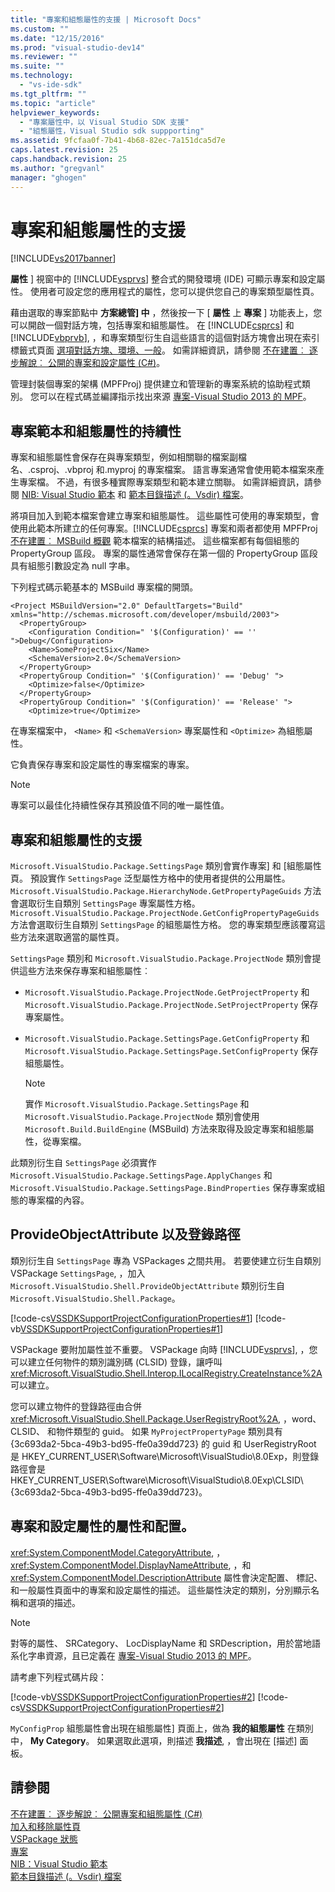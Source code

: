 ```yaml
---
title: "專案和組態屬性的支援 | Microsoft Docs"
ms.custom: ""
ms.date: "12/15/2016"
ms.prod: "visual-studio-dev14"
ms.reviewer: ""
ms.suite: ""
ms.technology: 
  - "vs-ide-sdk"
ms.tgt_pltfrm: ""
ms.topic: "article"
helpviewer_keywords: 
  - "專案屬性中，以 Visual Studio SDK 支援"
  - "組態屬性，Visual Studio sdk suppporting"
ms.assetid: 9fcfaa0f-7b41-4b68-82ec-7a151dca5d7e
caps.latest.revision: 25
caps.handback.revision: 25
ms.author: "gregvanl"
manager: "ghogen"
---
```

# 專案和組態屬性的支援
[!INCLUDE[vs2017banner](../../code-quality/includes/vs2017banner.md)]

**屬性** \] 視窗中的 [!INCLUDE[vsprvs](../../code-quality/includes/vsprvs_md.md)] 整合式的開發環境 \(IDE\) 可顯示專案和設定屬性。 使用者可設定您的應用程式的屬性，您可以提供您自己的專案類型屬性頁。  
  
 藉由選取的專案節點中 **方案總管\] 中** ，然後按一下 \[ **屬性** 上 **專案** \] 功能表上，您可以開啟一個對話方塊，包括專案和組態屬性。 在 [!INCLUDE[csprcs](../../data-tools/includes/csprcs_md.md)] 和 [!INCLUDE[vbprvb](../../code-quality/includes/vbprvb_md.md)], ，和專案類型衍生自這些語言的這個對話方塊會出現在索引標籤式頁面 [選項對話方塊、環境、一般](../../ide/reference/general-environment-options-dialog-box.md)。 如需詳細資訊，請參閱 [不在建置︰ 逐步解說︰ 公開的專案和設定屬性 \(C\#\)](http://msdn.microsoft.com/zh-tw/d850d63b-25e2-4505-9f3d-eb038d7c1d0e)。  
  
 管理封裝個專案的架構 \(MPFProj\) 提供建立和管理新的專案系統的協助程式類別。 您可以在程式碼並編譯指示找出來源 [專案\-Visual Studio 2013 的 MPF](http://mpfproj12.codeplex.com/)。  
  
## 專案範本和組態屬性的持續性  
 專案和組態屬性會保存在與專案類型，例如相關聯的檔案副檔名、.csproj、.vbproj 和.myproj 的專案檔案。 語言專案通常會使用範本檔案來產生專案檔。 不過，有很多種實際專案類型和範本建立關聯。 如需詳細資訊，請參閱 [NIB: Visual Studio 範本](http://msdn.microsoft.com/zh-tw/141fccaa-d68f-4155-822b-27f35dd94041) 和 [範本目錄描述 \(。Vsdir\) 檔案](../../extensibility/internals/template-directory-description-dot-vsdir-files.md)。  
  
 將項目加入到範本檔案會建立專案和組態屬性。 這些屬性可使用的專案類型，會使用此範本所建立的任何專案。[!INCLUDE[csprcs](../../data-tools/includes/csprcs_md.md)] 專案和兩者都使用 MPFProj [不在建置︰ MSBuild 概觀](http://msdn.microsoft.com/zh-tw/b588fd73-a45b-4706-908f-cc131bccfbde) 範本檔案的結構描述。 這些檔案都有每個組態的 PropertyGroup 區段。 專案的屬性通常會保存在第一個的 PropertyGroup 區段具有組態引數設定為 null 字串。  
  
 下列程式碼示範基本的 MSBuild 專案檔的開頭。  
  
```  
<Project MSBuildVersion="2.0" DefaultTargets="Build" xmlns="http://schemas.microsoft.com/developer/msbuild/2003">  
  <PropertyGroup>  
    <Configuration Condition=" '$(Configuration)' == '' ">Debug</Configuration>  
    <Name>SomeProjectSix</Name>  
    <SchemaVersion>2.0</SchemaVersion>  
  </PropertyGroup>  
  <PropertyGroup Condition=" '$(Configuration)' == 'Debug' ">  
    <Optimize>false</Optimize>  
  </PropertyGroup>  
  <PropertyGroup Condition=" '$(Configuration)' == 'Release' ">  
    <Optimize>true</Optimize>  
```  
  
 在專案檔案中， `<Name>` 和 `<SchemaVersion>` 專案屬性和 `<Optimize>` 為組態屬性。  
  
 它負責保存專案和設定屬性的專案檔案的專案。  
  
> [!NOTE]
>  專案可以最佳化持續性保存其預設值不同的唯一屬性值。  
  
## 專案和組態屬性的支援  
 `Microsoft.VisualStudio.Package.SettingsPage` 類別會實作專案\] 和 \[組態屬性頁。 預設實作 `SettingsPage` 泛型屬性方格中的使用者提供的公用屬性。`Microsoft.VisualStudio.Package.HierarchyNode.GetPropertyPageGuids` 方法會選取衍生自類別 `SettingsPage` 專案屬性方格。`Microsoft.VisualStudio.Package.ProjectNode.GetConfigPropertyPageGuids` 方法會選取衍生自類別 `SettingsPage` 的組態屬性方格。 您的專案類型應該覆寫這些方法來選取適當的屬性頁。  
  
 `SettingsPage` 類別和 `Microsoft.VisualStudio.Package.ProjectNode` 類別會提供這些方法來保存專案和組態屬性︰  
  
-   `Microsoft.VisualStudio.Package.ProjectNode.GetProjectProperty` 和 `Microsoft.VisualStudio.Package.ProjectNode.SetProjectProperty` 保存專案屬性。  
  
-   `Microsoft.VisualStudio.Package.SettingsPage.GetConfigProperty` 和 `Microsoft.VisualStudio.Package.SettingsPage.SetConfigProperty` 保存組態屬性。  
  
    > [!NOTE]
    >  實作 `Microsoft.VisualStudio.Package.SettingsPage` 和 `Microsoft.VisualStudio.Package.ProjectNode` 類別會使用 `Microsoft.Build.BuildEngine` \(MSBuild\) 方法來取得及設定專案和組態屬性，從專案檔。  
  
 此類別衍生自 `SettingsPage` 必須實作 `Microsoft.VisualStudio.Package.SettingsPage.ApplyChanges` 和 `Microsoft.VisualStudio.Package.SettingsPage.BindProperties` 保存專案或組態的專案檔的內容。  
  
## ProvideObjectAttribute 以及登錄路徑  
 類別衍生自 `SettingsPage` 專為 VSPackages 之間共用。 若要使建立衍生自類別 VSPackage `SettingsPage`, ，加入 `Microsoft.VisualStudio.Shell.ProvideObjectAttribute` 類別衍生自 `Microsoft.VisualStudio.Shell.Package`。  
  
 [!code-cs[VSSDKSupportProjectConfigurationProperties#1](../../extensibility/internals/codesnippet/CSharp/support-for-project-and-configuration-properties_1.cs)]
 [!code-vb[VSSDKSupportProjectConfigurationProperties#1](../../extensibility/internals/codesnippet/VisualBasic/support-for-project-and-configuration-properties_1.vb)]  
  
 VSPackage 要附加屬性並不重要。 VSPackage 向時 [!INCLUDE[vsprvs](../../code-quality/includes/vsprvs_md.md)], ，您可以建立任何物件的類別識別碼 \(CLSID\) 登錄，讓呼叫 <xref:Microsoft.VisualStudio.Shell.Interop.ILocalRegistry.CreateInstance%2A> 可以建立。  
  
 您可以建立物件的登錄路徑由合併 <xref:Microsoft.VisualStudio.Shell.Package.UserRegistryRoot%2A>, ，word、 CLSID、 和物件類型的 guid。 如果 `MyProjectPropertyPage` 類別具有 {3c693da2\-5bca\-49b3\-bd95\-ffe0a39dd723} 的 guid 和 UserRegistryRoot 是 HKEY\_CURRENT\_USER\\Software\\Microsoft\\VisualStudio\\8.0Exp，則登錄路徑會是 HKEY\_CURRENT\_USER\\Software\\Microsoft\\VisualStudio\\8.0Exp\\CLSID\\{3c693da2\-5bca\-49b3\-bd95\-ffe0a39dd723}。  
  
## 專案和設定屬性的屬性和配置。  
 <xref:System.ComponentModel.CategoryAttribute>, ，<xref:System.ComponentModel.DisplayNameAttribute>, ，和 <xref:System.ComponentModel.DescriptionAttribute> 屬性會決定配置、 標記、 和一般屬性頁面中的專案和設定屬性的描述。 這些屬性決定的類別，分別顯示名稱和選項的描述。  
  
> [!NOTE]
>  對等的屬性、 SRCategory、 LocDisplayName 和 SRDescription，用於當地語系化字串資源，且已定義在 [專案\-Visual Studio 2013 的 MPF](http://mpfproj12.codeplex.com/)。  
  
 請考慮下列程式碼片段：  
  
 [!code-vb[VSSDKSupportProjectConfigurationProperties#2](../../extensibility/internals/codesnippet/VisualBasic/support-for-project-and-configuration-properties_2.vb)]
 [!code-cs[VSSDKSupportProjectConfigurationProperties#2](../../extensibility/internals/codesnippet/CSharp/support-for-project-and-configuration-properties_2.cs)]  
  
 `MyConfigProp` 組態屬性會出現在組態屬性\] 頁面上，做為 **我的組態屬性** 在類別中， **My Category**。 如果選取此選項，則描述 **我描述**, ，會出現在 \[描述\] 面板。  
  
## 請參閱  
 [不在建置︰ 逐步解說︰ 公開專案和組態屬性 \(C\#\)](http://msdn.microsoft.com/zh-tw/d850d63b-25e2-4505-9f3d-eb038d7c1d0e)   
 [加入和移除屬性頁](../../extensibility/adding-and-removing-property-pages.md)   
 [VSPackage 狀態](/visual-cpp/misc/vspackage-state)   
 [專案](../../extensibility/internals/projects.md)   
 [NIB：Visual Studio 範本](http://msdn.microsoft.com/zh-tw/141fccaa-d68f-4155-822b-27f35dd94041)   
 [範本目錄描述 \(。Vsdir\) 檔案](../../extensibility/internals/template-directory-description-dot-vsdir-files.md)
